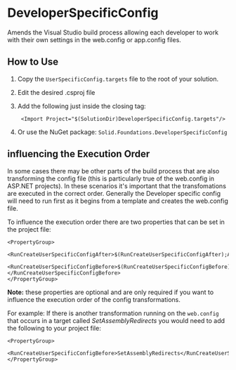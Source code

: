 # DeveloperSpecificConfig
Amends the Visual Studio build process allowing each developer to work with their own settings in the web.config or app.config files.

## How to Use
1. Copy the `UserSpecificConfig.targets` file to the root of your solution.
2. Edit the desired .csproj file
3. Add the following just inside the closing </Project> tag:

        <Import Project="$(SolutionDir)DeveloperSpecificConfig.targets"/>

4. Or use the NuGet package: `Solid.Foundations.DeveloperSpecificConfig`

## influencing the Execution Order
In some cases there may be other parts of the build process that are also transforming the config file (this is particularly true of the web.config in ASP.NET projects).
In these scenarios it's important that the transfomations are executed in the correct order.  Generally the Developer specific config will need to run first as it begins from a template and creates the web.config file.

To influence the execution order there are two properties that can be set in the project file:

    <PropertyGroup>
      <RunCreateUserSpecificConfigAfter>$(RunCreateUserSpecificConfigAfter);AfterBuild</RunCreateUserSpecificConfigAfter>
      <RunCreateUserSpecificConfigBefore>$(RunCreateUserSpecificConfigBefore)</RunCreateUserSpecificConfigBefore>
    </PropertyGroup>

**Note:** these properties are optional and are only required if you want to influence the execution order of the config transformations.

For example: If there is another transformation running on the `web.config` that occurs in a target called *SetAssemblyRedirects* you would need to add the following to your project file:

    <PropertyGroup>
      <RunCreateUserSpecificConfigBefore>SetAssemblyRedirects</RunCreateUserSpecificConfigBefore>
    </PropertyGroup>
